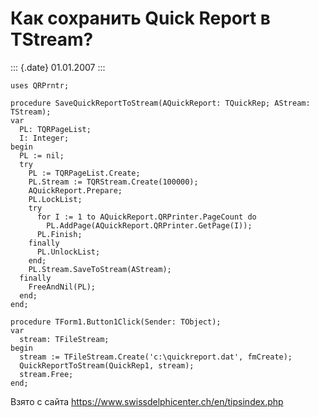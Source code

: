 Как сохранить Quick Report в TStream?
=====================================

::: {.date}
01.01.2007
:::

    uses QRPrntr; 
     
    procedure SaveQuickReportToStream(AQuickReport: TQuickRep; AStream: TStream); 
    var 
      PL: TQRPageList; 
      I: Integer; 
    begin 
      PL := nil; 
      try 
        PL := TQRPageList.Create; 
        PL.Stream := TQRStream.Create(100000); 
        AQuickReport.Prepare; 
        PL.LockList; 
        try 
          for I := 1 to AQuickReport.QRPrinter.PageCount do 
            PL.AddPage(AQuickReport.QRPrinter.GetPage(I)); 
          PL.Finish; 
        finally 
          PL.UnlockList; 
        end; 
        PL.Stream.SaveToStream(AStream); 
      finally 
        FreeAndNil(PL); 
      end; 
    end; 
     
    procedure TForm1.Button1Click(Sender: TObject); 
    var 
      stream: TFileStream; 
    begin 
      stream := TFileStream.Create('c:\quickreport.dat', fmCreate); 
      QuickReportToStream(QuickRep1, stream); 
      stream.Free; 
    end; 

Взято с сайта <https://www.swissdelphicenter.ch/en/tipsindex.php>
